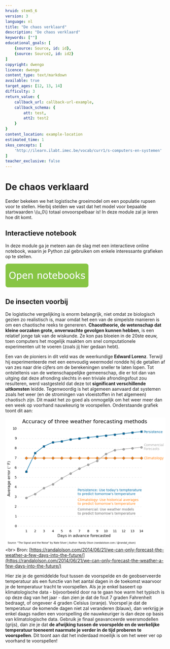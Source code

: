 ```yaml
---
hruid: stem5_6
version: 3
language: nl
title: "De chaos verklaard"
description: "De chaos verklaard"
keywords: [""]
educational_goals: [
    {source: Source, id: id}, 
    {source: Source2, id: id2}
]
copyright: dwengo
licence: dwengo
content_type: text/markdown
available: true
target_ages: [12, 13, 14]
difficulty: 3
return_value: {
    callback_url: callback-url-example,
    callback_schema: {
        att: test,
        att2: test2
    }
}
content_location: example-location
estimated_time: 1
skos_concepts: [
    'http://ilearn.ilabt.imec.be/vocab/curr1/s-computers-en-systemen'
]
teacher_exclusive: false
---
```

# De chaos verklaard

Eerder bekeken we het logistische groeimodel om een populatie rupsen voor te stellen. Hierbij stelden we vast dat het model voor bepaalde startwaarden \\(u_0\\) totaal onvoorspelbaar is! In deze module zal je leren hoe dit komt.

## Interactieve notebook

In deze module ga je meteen aan de slag met een interactieve online notebook, waarin je Python zal gebruiken om enkele interessante grafieken op te stellen.

[![](embed/Knop.png "Knop")](https://kiks.ilabt.imec.be/jupyterhub/?id=6020 "Differentiaalvergelijking")

## De insecten voorbij

De logistische vergelijking is enorm belangrijk, niet omdat ze biologisch gezien zo realistisch is, maar omdat het een van de simpelste manieren is om een chaotische reeks te genereren. **Chaostheorie, de wetenschap dat kleine oorzaken grote, onverwachte gevolgen kunnen hebben**, is een relatief jonge tak van de wiskunde. Ze kon pas bloeien in de 20ste eeuw, toen computers het mogelijk maakten om snel computationele experimenten uit te voeren (zoals jij hier gedaan hebt).

Een van de pioniers in dit veld was de weerkundige **Edward Lorenz**. Terwijl hij experimenteerde met een eenvoudig weermodel rondde hij de getallen af van zes naar drie cijfers om de berekeningen sneller te laten lopen. Tot ontsteltenis van de wetenschappelijke gemeenschap, die er tot dan van uitging dat deze afronding slechts in een triviale afrondingsfout zou resulteren, werd vastgesteld dat deze tot **significant verschillende uitkomsten** leidde. Tegenwoordig is het algemeen aanvaard dat systemen zoals het weer (en de stromingen van vloeistoffen in het algemeen) chaotisch zijn. Dit maakt het zo goed als onmogelijk om het weer meer dan een week op voorhand nauwkeurig te voorspellen. Onderstaande grafiek toont dit aan:

![Weersvoorspelling](embed/weersvoorspelling.png "https://randalolson.com/2014/06/21/we-can-only-forecast-the-weather-a-few-days-into-the-future/")<br>
Bron: [https://randalolson.com/2014/06/21/we-can-only-forecast-the-weather-a-few-days-into-the-future/](https://randalolson.com/2014/06/21/we-can-only-forecast-the-weather-a-few-days-into-the-future/)

Hier zie je de gemiddelde fout tussen de voorspelde en de geobserveerde temperatuur als een functie van het aantal dagen in de toekomst waarvoor je de temperatuur tracht te voorspellen. Als je je enkel baseert op klimatologische data - bijvoorbeeld door na te gaan hoe warm het typisch is op deze dag van het jaar - dan zien je dat de fout 7 graden Fahrenheit bedraagt, of ongeveer 4 graden Celsius (oranje). Voorspel je dat de temperatuur de komende dagen niet zal veranderen (blauw), dan verkrijg je enkel daags nadien een voorspelling die nauwkeuriger is dan deze op basis van klimatologische data. Gebruik je finaal geavanceerde weersmodellen (grijs), dan zie je dat **de afwijking tussen de voorspelde en de werkelijke temperatuur toeneemt naarmate je verder in de tijd proberen te voorspellen**. Dit toont aan dat het inderdaad moeilijk is om het weer ver op voorhand te voorspellen!
